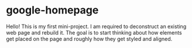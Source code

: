 # google-homepage

Hello! This is my first mini-project. I am required to deconstruct an existing web page and rebuild it. The goal is to start thinking about how elements get placed on the page and roughly how they get styled and aligned. 